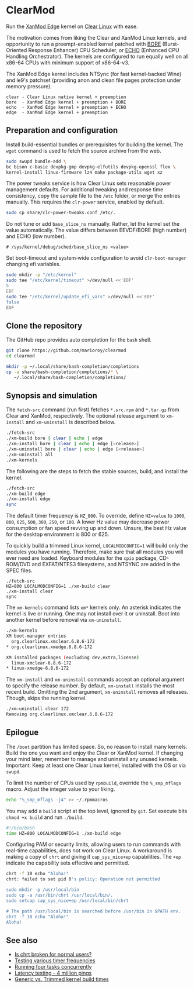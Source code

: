 # ClearMod

Run the [XanMod Edge](https://github.com/xanmod) kernel on [Clear Linux](https://www.clearlinux.org) with ease.

The motivation comes from liking the Clear and XanMod Linux kernels, and opportunity to run a preempt-enabled kernel patched with [BORE](https://github.com/firelzrd/bore-scheduler) (Burst-Oriented Response Enhancer) CPU Scheduler, or [ECHO](https://github.com/hamadmarri/ECHO-CPU-Scheduler) (Enhanced CPU Handling Orchestrator). The kernels are configured to run equally well on all x86-64 CPUs with minimum support of x86-64-v3.

The XanMod Edge kernel includes NTSync (for fast kernel-backed Wine) and le9's patchset
(providing anon and clean file pages protection under memory pressure).

```text
clear - Clear Linux native kernel + preemption
bore  - XanMod Edge kernel + preemption + BORE
echo  - XanMod Edge kernel + preemption + ECHO
edge  - XanMod Edge kernel + preemption
```

## Preparation and configuration

Install build-essential bundles or prerequisites for building the kernel.
The `wget` command is used to fetch the source archive from the web.

```bash
sudo swupd bundle-add \
bc bison c-basic devpkg-gmp devpkg-elfutils devpkg-openssl flex \
kernel-install linux-firmware lz4 make package-utils wget xz
```

The power tweaks service is how Clear Linux sets reasonable power management
defaults. For additional tweaking and response time consistency, copy the
sample file to the `/etc` folder, or merge the entries manually. This requires
the `clr-power` service, enabled by default.

```bash
sudo cp share/clr-power-tweaks.conf /etc/.
```

Do not tune or add `base_slice_ns` manually. Rather, let the kernel set the
value automatically. The value differs between EEVDF/BORE (high number) and
ECHO (low number).

```text
# /sys/kernel/debug/sched/base_slice_ns <value>
```

Set boot-timeout and system‐wide configuration to avoid `clr‐boot‐manager`
changing efi variables.

```bash
sudo mkdir -p "/etc/kernel"
sudo tee "/etc/kernel/timeout" >/dev/null <<'EOF'
5
EOF
sudo tee "/etc/kernel/update_efi_vars" >/dev/null <<'EOF'
false
EOF
```

## Clone the repository

The GitHub repo provides auto completion for the `bash` shell.

```bash
git clone https://github.com/marioroy/clearmod
cd clearmod

mkdir -p ~/.local/share/bash-completion/completions
cp -a share/bash-completion/completions/* \
   ~/.local/share/bash-completion/completions/
```

## Synopsis and simulation

The `fetch-src` command (run first) fetches `*.src.rpm` and `*.tar.gz` from
Clear and XanMod, respectively. The optional release argument to `xm-install`
and `xm-uninstall` is described below.

```bash
./fetch-src
./xm-build bore | clear | echo | edge
./xm-install bore | clear | echo | edge [<release>]
./xm-uninstall bore | clear | echo | edge [<release>]
./xm-uninstall all
./xm-kernels
```

The following are the steps to fetch the stable sources, build, and
install the kernel.

```bash
./fetch-src
./xm-build edge
./xm-install edge
sync
```

The default timer frequency is `HZ_800`. To override, define `HZ=value` to
`1000`, `800`, `625`, `500`, `300`, `250`, or `100`. A lower Hz value
may decrease power consumption or fan speed revving up and down.
Unsure, the best Hz value for the desktop environment is 800 or 625.

To quickly build a trimmed Linux kernel, `LOCALMODCONFIG=1` will build only
the modules you have running. Therefore, make sure that all modules you will
ever need are loaded. Keyboard modules for the `cpio` package, CD-ROM/DVD and
EXFAT/NTFS3 filesystems, and NTSYNC are added in the SPEC files.

```text
./fetch-src
HZ=800 LOCALMODCONFIG=1 ./xm-build clear
./xm-install clear
sync
```

The `xm-kernels` command lists `xm*` kernels only. An asterisk indicates
the kernel is live or running. One may not install over it or uninstall.
Boot into another kernel before removal via `xm-uninstall`.

```bash
./xm-kernels 
XM boot-manager entries
  org.clearlinux.xmclear.6.8.6-172
* org.clearlinux.xmedge.6.8.6-172

XM installed packages (excluding dev,extra,license)
  linux-xmclear-6.8.6-172
* linux-xmedge-6.8.6-172
```

The `xm-install` and `xm-uninstall` commands accept an optional argument to
specify the release number. By default, `xm-install` installs the most recent
build. Omitting the 2nd argument, `xm-uninstall` removes all releases.
Though, skips the running kernel.

```bash
./xm-uninstall clear 172
Removing org.clearlinux.xmclear.6.8.6-172
```

## Epilogue

The `/boot` partition has limited space. So, no reason to install many kernels.
Build the one you want and enjoy the Clear or XanMod kernel. If changing your
mind later, remember to manage and uninstall any unused kernels. Important:
Keep at least one Clear Linux kernel, installed with the OS or via `swupd`.

To limit the number of CPUs used by `rpmbuild`, override the `%_smp_mflags`
macro. Adjust the integer value to your liking.

```bash
echo "%_smp_mflags -j4" >> ~/.rpmmacros
```

You may add a `build` script at the top level, ignored by `git`.
Set execute bits `chmod +x build` and run `./build`.

```bash
#!/bin/bash
time HZ=800 LOCALMODCONFIG=1 ./xm-build edge
```

Configuring PAM or security limits, allowing users to run commands with
real-time capabilities, does not work on Clear Linux. A workaround is making
a copy of `chrt` and giving it `cap_sys_nice+ep` capabilities. The `+ep`
indicate the capability sets effective and permitted.

```bash
chrt -f 10 echo "Aloha!"
chrt: failed to set pid 0's policy: Operation not permitted

sudo mkdir -p /usr/local/bin
sudo cp -a /usr/bin/chrt /usr/local/bin/.
sudo setcap cap_sys_nice+ep /usr/local/bin/chrt

# The path /usr/local/bin is searched before /usr/bin in $PATH env.
chrt -f 10 echo "Aloha!"
Aloha!
```

## See also

* [Is chrt broken for normal users?](https://github.com/clearlinux/distribution/issues/2962)
* [Testing various timer frequencies](https://gist.github.com/marioroy/f383f1e9f18498a251beb5c0a9f33dcf)
* [Running four tasks concurrently](https://community.clearlinux.org/t/nvidia-and-xanmod-cl-updates/9299/28?u=marioroy)
* [Latency testing - 4 million pings](https://gist.github.com/marioroy/5b36c9b650cb2af42e702922a8466d69)
* [Generic vs. Trimmed kernel build times](https://community.clearlinux.org/t/nvidia-and-xanmod-cl-updates/9299/15?u=marioroy)

